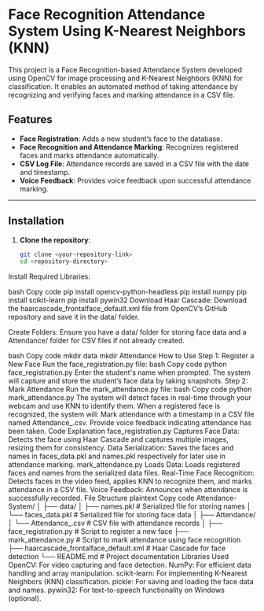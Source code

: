# Face Recognition Attendance System Using K-Nearest Neighbors (KNN)

This project is a Face Recognition-based Attendance System developed using OpenCV for image processing and K-Nearest Neighbors (KNN) for classification. It enables an automated method of taking attendance by recognizing and verifying faces and marking attendance in a CSV file.

## Features
- **Face Registration**: Adds a new student’s face to the database.
- **Face Recognition and Attendance Marking**: Recognizes registered faces and marks attendance automatically.
- **CSV Log File**: Attendance records are saved in a CSV file with the date and timestamp.
- **Voice Feedback**: Provides voice feedback upon successful attendance marking.

---

## Installation
1. **Clone the repository**:
   ```bash
   git clone <your-repository-link>
   cd <repository-directory>
Install Required Libraries:

bash
Copy code
pip install opencv-python-headless
pip install numpy
pip install scikit-learn
pip install pywin32
Download Haar Cascade: Download the haarcascade_frontalface_default.xml file from OpenCV’s GitHub repository and save it in the data/ folder.

Create Folders: Ensure you have a data/ folder for storing face data and a Attendance/ folder for CSV files if not already created.

bash
Copy code
mkdir data
mkdir Attendance
How to Use
Step 1: Register a New Face
Run the face_registration.py file:
bash
Copy code
python face_registration.py
Enter the student's name when prompted.
The system will capture and store the student’s face data by taking snapshots.
Step 2: Mark Attendance
Run the mark_attendance.py file:
bash
Copy code
python mark_attendance.py
The system will detect faces in real-time through your webcam and use KNN to identify them.
When a registered face is recognized, the system will:
Mark attendance with a timestamp in a CSV file named Attendance_<date>.csv.
Provide voice feedback indicating attendance has been taken.
Code Explanation
face_registration.py
Captures Face Data: Detects the face using Haar Cascade and captures multiple images, resizing them for consistency.
Data Serialization: Saves the faces and names in faces_data.pkl and names.pkl respectively for later use in attendance marking.
mark_attendance.py
Loads Data: Loads registered faces and names from the serialized data files.
Real-Time Face Recognition: Detects faces in the video feed, applies KNN to recognize them, and marks attendance in a CSV file.
Voice Feedback: Announces when attendance is successfully recorded.
File Structure
plaintext
Copy code
Attendance-System/
│
├── data/
│   ├── names.pkl              # Serialized file for storing names
│   └── faces_data.pkl         # Serialized file for storing face data
│
├── Attendance/
│   └── Attendance_<date>.csv  # CSV file with attendance records
│
├── face_registration.py       # Script to register a new face
├── mark_attendance.py         # Script to mark attendance using face recognition
├── haarcascade_frontalface_default.xml # Haar Cascade for face detection
└── README.md                  # Project documentation
Libraries Used
OpenCV: For video capturing and face detection.
NumPy: For efficient data handling and array manipulation.
scikit-learn: For implementing K-Nearest Neighbors (KNN) classification.
pickle: For saving and loading the face data and names.
pywin32: For text-to-speech functionality on Windows (optional).